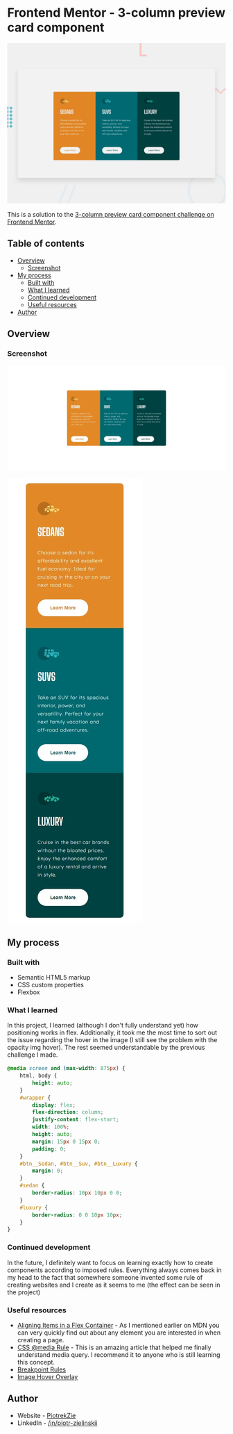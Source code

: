# Frontend Mentor -  3-column preview card component

![Design preview for the 3-column preview card component coding challenge](./design/desktop-preview.jpg)

This is a solution to the [3-column preview card component challenge on Frontend Mentor](https://www.frontendmentor.io/challenges/3column-preview-card-component-pH92eAR2-).

## Table of contents

- [Overview](#overview)
  - [Screenshot](#screenshot)
- [My process](#my-process)
  - [Built with](#built-with)
  - [What I learned](#what-i-learned)
  - [Continued development](#continued-development)
  - [Useful resources](#useful-resources)
- [Author](#author)

## Overview

### Screenshot

![Desktop Ver.](./screenshot.jpeg)

![Mobile(375px) Ver.](./screenshot1.jpeg)

## My process

### Built with

- Semantic HTML5 markup
- CSS custom properties
- Flexbox

### What I learned

In this project, I learned (although I don't fully understand yet) how positioning works in flex. Additionally, it took me the most time to sort out the issue regarding the hover in the image (I still see the problem with the opacity img hover). The rest seemed understandable by the previous challenge I made.

```css
@media screen and (max-width: 875px) {
    html, body {
        height: auto;
    }
    #wrapper {
        display: flex;
        flex-direction: column;
        justify-content: flex-start;
        width: 100%;
        height: auto;
        margin: 15px 0 15px 0;
        padding: 0;
    }
    #btn__Sedan, #btn__Suv, #btn__Luxury {
        margin: 0;
    }
    #sedan {
        border-radius: 10px 10px 0 0;
    }
    #luxury {
        border-radius: 0 0 10px 10px;
    }
}
```

### Continued development

In the future, I definitely want to focus on learning exactly how to create components according to imposed rules. Everything always comes back in my head to the fact that somewhere someone invented some rule of creating websites and I create as it seems to me (the effect can be seen in the project)

### Useful resources

- [Aligning Items in a Flex Container](https://developer.mozilla.org/en-US/docs/Web/CSS/CSS_Flexible_Box_Layout/Aligning_Items_in_a_Flex_Container) - As I mentioned earlier on MDN you can very quickly find out about any element you are interested in when creating a page.
- [CSS @media Rule](https://www.w3schools.com/cssref/css3_pr_mediaquery.asp) - This is an amazing article that helped me finally understand media query. I recommend it to anyone who is still learning this concept.
- [Breakpoint Rules](https://dev.to/sobhandash/media-queries-and-breakpoints-2022-4gkm)
- [Image Hover Overlay](https://www.w3schools.com/howto/howto_css_image_overlay.asp)


## Author

- Website - [PiotrekZie](https://piotrekzie.github.io/zielonsky-web/)
- LinkedIn - [/in/piotr-zielinskii](https://www.linkedin.com/in/piotr-zielinskii/)
